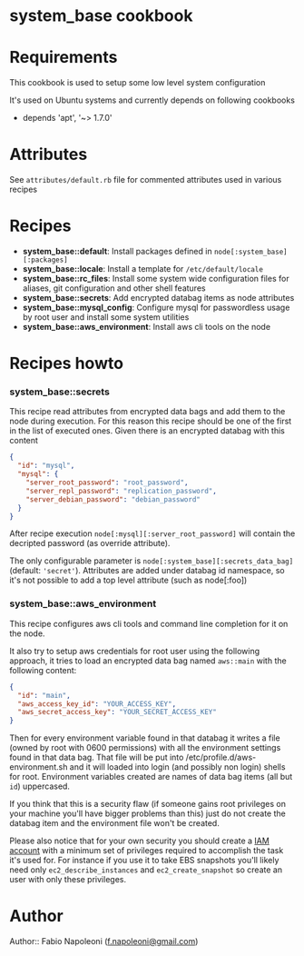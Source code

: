 # system_base cookbook

# Requirements

This cookbook is used to setup some low level system configuration

It's used on Ubuntu systems and currently depends on following cookbooks

* depends 'apt', '~> 1.7.0'

# Attributes

See `attributes/default.rb` file for commented attributes used in various recipes

# Recipes

* __system_base::default__: Install packages defined in `node[:system_base][:packages]`
* __system_base::locale__: Install a template for `/etc/default/locale`
* __system_base::rc_files__: Install some system wide configuration files for aliases, git configuration and other shell features
* __system_base::secrets__: Add encrypted databag items as node attributes
* __system_base::mysql_config__: Configure mysql for passwordless usage by root user and install some system utilities
* __system_base::aws_environment__: Install aws cli tools on the node

# Recipes howto

### system_base::secrets

This recipe read attributes from encrypted data bags and add them to the node during execution. For this reason this recipe
 should be one of the first in the list of executed ones. Given there is an encrypted databag with this content

```json
{
  "id": "mysql",
  "mysql": {
    "server_root_password": "root_password",
    "server_repl_password": "replication_password",
    "server_debian_password": "debian_password"
  }
}
```

After recipe execution `node[:mysql][:server_root_password]` will contain the decripted password (as override attribute).

The only configurable parameter is `node[:system_base][:secrets_data_bag]` (default: `'secret'`). Attributes are added
under databag id namespace, so it's not possible to add a top level attribute (such as node[:foo])

### system_base::aws_environment

This recipe configures aws cli tools and command line completion for it on the node.

It also try to setup aws credentials for root user using the following approach,
 it tries to load an encrypted data bag named `aws::main` with the following content:

```json
{
  "id": "main",
  "aws_access_key_id": "YOUR_ACCESS_KEY",
  "aws_secret_access_key": "YOUR_SECRET_ACCESS_KEY"
}
```

Then for every environment variable found in that databag it writes a file (owned by root with 0600 permissions) with
 all the environment settings found in that data bag. That file will be put into /etc/profile.d/aws-environment.sh
 and it will loaded into login (and possibly non login) shells for root. Environment variables created are names of
 data bag items (all but `id`) uppercased.

If you think that this is a security flaw (if someone gains root privileges on your machine you'll have bigger problems
 than this) just do not create the databag item and the environment file won't be created.

Please also notice that for your own security you should create a [IAM account](http://aws.amazon.com/iam/) with a minimum
 set of privileges required to accomplish the task it's used for. For instance if you use it to take EBS snapshots you'll
 likely need only `ec2_describe_instances` and `ec2_create_snapshot` so create an user with only these privileges.

# Author

Author:: Fabio Napoleoni (<f.napoleoni@gmail.com>)
